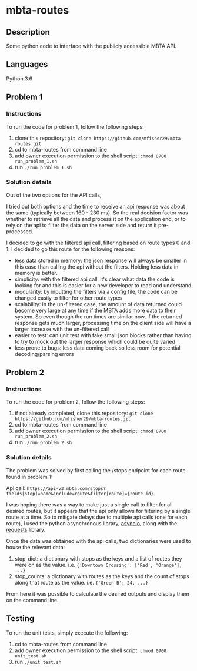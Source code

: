 # mbta-routes

## Description
Some python code to interface with the publicly accessible MBTA API.

## Languages
Python 3.6

## Problem 1

### Instructions

To run the code for problem 1, follow the following steps:

1. clone this repository: `git clone https://github.com/mfisher29/mbta-routes.git`
2. cd to mbta-routes from command line
3. add owner execution permission to the shell script: `chmod 0700 run_problem_1.sh`
4. run `./run_problem_1.sh`

### Solution details

Out of the two options for the API calls,

I tried out both options and the time to receive an api response was about the same (typically between 160 - 230 ms).
So the real decision factor was whether to retrieve all the data and process it on the application end, or to rely on
the api to filter the data on the server side and return it pre-processed.

I decided to go with the filtered api call, filtering based on route types 0 and 1. I decided to go this route for the following reasons:
- less data stored in memory: the json response will always be smaller in this case than calling the api without the filters. Holding less data in memory is better.
- simplicity: with the filtered api call, it's clear what data the code is looking for and this is easier for a new developer to read and understand
- modularity: by inputting the filters via a config file, the code can be changed easily to filter for other route types
- scalability: in the un-filtered case, the amount of data returned could become very large at any time if the MBTA adds more data to their system.
So even though the run times are similar now, if the returned response gets much larger, processing time on the client side will have a larger increase with the un-filtered call
- easier to test: can unit test with fake small json blocks rather than having to try to mock out the larger response which could be quite varied
- less prone to bugs: less data coming back so less room for potential decoding/parsing errors

## Problem 2

### Instructions

To run the code for problem 2, follow the following steps:

1. if not already completed, clone this repository: `git clone https://github.com/mfisher29/mbta-routes.git`
2. cd to mbta-routes from command line
3. add owner execution permission to the shell script: `chmod 0700 run_problem_2.sh`
4. run `./run_problem_2.sh`

### Solution details

The problem was solved by first calling the /stops endpoint for each route found in problem 1:

Api call: `https://api-v3.mbta.com/stops?fields[stop]=name&include=route&filter[route]={route_id}`

I was hoping there was a way to make just a single call to filter for all desired routes, but it appears that the api only allows for filtering by a single route at a time. So to mitigate delays due to multiple api calls (one for each route), I used the python asynchronous library, [asyncio](https://docs.python.org/3/library/asyncio.html), along with the [requests](https://2.python-requests.org/en/master/) library.

Once the data was obtained with the api calls, two dictionaries were used to house the relevant data:
1. stop_dict: a dictionary with stops as the keys and a list of routes they were on as the value. i.e. `{'Downtown Crossing': ['Red', 'Orange'], ...}`
2. stop_counts: a dictionary with routes as the keys and the count of stops along that route as the value. i.e. `{'Green-B': 24, ...}`

From here it was possible to calculate the desired outputs and display them on the command line.

## Testing

To run the unit tests, simply execute the following:
1. cd to mbta-routes from command line
2. add owner execution permission to the shell script: `chmod 0700 unit_test.sh`
3. run `./unit_test.sh`
